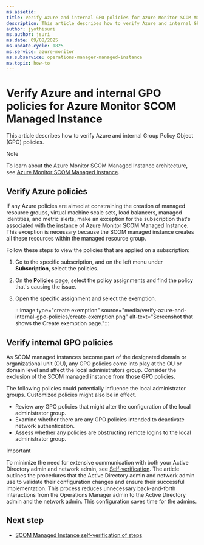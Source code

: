 ```yaml
---
ms.assetid: 
title: Verify Azure and internal GPO policies for Azure Monitor SCOM Managed Instance
description: This article describes how to verify Azure and internal GPO policies.
author: jyothisuri
ms.author: jsuri
ms.date: 09/08/2025
ms.update-cycle: 1825
ms.service: azure-monitor
ms.subservice: operations-manager-managed-instance
ms.topic: how-to
---
```


# Verify Azure and internal GPO policies for Azure Monitor SCOM Managed Instance

This article describes how to verify Azure and internal Group Policy Object (GPO) policies.

> [!NOTE]
> To learn about the Azure Monitor SCOM Managed Instance architecture, see [Azure Monitor SCOM Managed Instance](overview.md).

## Verify Azure policies

If any Azure policies are aimed at constraining the creation of managed resource groups, virtual machine scale sets, load balancers, managed identities, and metric alerts, make an exception for the subscription that's associated with the instance of Azure Monitor SCOM Managed Instance. This exception is necessary because the SCOM managed instance creates all these resources within the managed resource group.

Follow these steps to view the policies that are applied on a subscription:

1. Go to the specific subscription, and on the left menu under **Subscription**, select the policies.
1. On the **Policies** page, select the policy assignments and find the policy that's causing the issue.
1. Open the specific assignment and select the exemption.

   :::image type="create exemption" source="media/verify-azure-and-internal-gpo-policies/create-exemption.png" alt-text="Screenshot that shows the Create exemption page.":::

## Verify internal GPO policies

As SCOM managed instances become part of the designated domain or organizational unit (OU), any GPO policies come into play at the OU or domain level and affect the local administrators group. Consider the exclusion of the SCOM managed instance from those GPO policies.

The following policies could potentially influence the local administrator groups. Customized policies might also be in effect.

   - Review any GPO policies that might alter the configuration of the local administrator group.
   - Examine whether there are any GPO policies intended to deactivate network authentication.
   - Assess whether any policies are obstructing remote logins to the local administrator group.

> [!IMPORTANT]
> To minimize the need for extensive communication with both your Active Directory admin and network admin, see [Self-verification](self-verification-steps.md). The article outlines the procedures that the Active Directory admin and network admin use to validate their configuration changes and ensure their successful implementation. This process reduces unnecessary back-and-forth interactions from the Operations Manager admin to the Active Directory admin and the network admin. This configuration saves time for the admins.

## Next step

- [SCOM Managed Instance self-verification of steps](self-verification-steps.md)